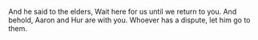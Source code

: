 And he said to the elders, Wait here for us until we return to you. And behold, Aaron and Hur are with you. Whoever has a dispute, let him go to them.
